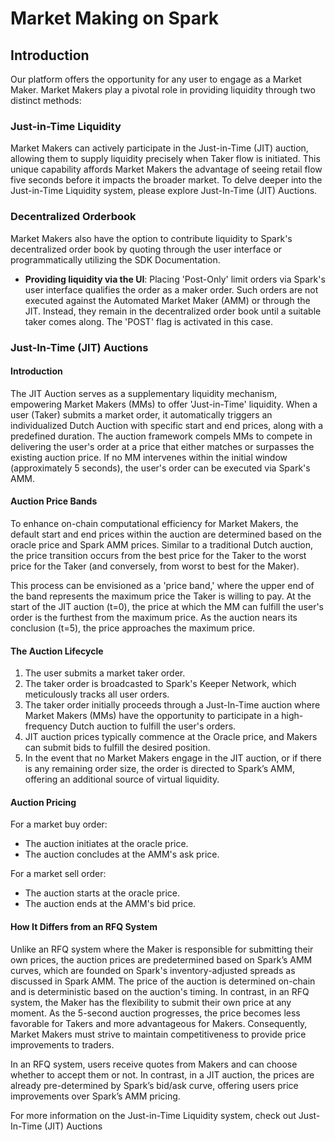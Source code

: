 # Market Making on Spark

## Introduction

Our platform offers the opportunity for any user to engage as a Market Maker. Market Makers play a pivotal role in providing liquidity through two distinct methods:

### Just-in-Time Liquidity

Market Makers can actively participate in the Just-in-Time (JIT) auction, allowing them to supply liquidity precisely when Taker flow is initiated. This unique capability affords Market Makers the advantage of seeing retail flow five seconds before it impacts the broader market. To delve deeper into the Just-in-Time Liquidity system, please explore Just-In-Time (JIT) Auctions.

### Decentralized Orderbook

Market Makers also have the option to contribute liquidity to Spark's decentralized order book by quoting through the user interface or programmatically utilizing the SDK Documentation.

* **Providing liquidity via the UI**: Placing 'Post-Only' limit orders via Spark's user interface qualifies the order as a maker order. Such orders are not executed against the Automated Market Maker (AMM) or through the JIT. Instead, they remain in the decentralized order book until a suitable taker comes along. The 'POST' flag is activated in this case.

### Just-In-Time (JIT) Auctions

#### Introduction

The JIT Auction serves as a supplementary liquidity mechanism, empowering Market Makers (MMs) to offer 'Just-in-Time' liquidity. When a user (Taker) submits a market order, it automatically triggers an individualized Dutch Auction with specific start and end prices, along with a predefined duration. The auction framework compels MMs to compete in delivering the user's order at a price that either matches or surpasses the existing auction price. If no MM intervenes within the initial window (approximately 5 seconds), the user's order can be executed via Spark's AMM.

#### Auction Price Bands

To enhance on-chain computational efficiency for Market Makers, the default start and end prices within the auction are determined based on the oracle price and Spark AMM prices. Similar to a traditional Dutch auction, the price transition occurs from the best price for the Taker to the worst price for the Taker (and conversely, from worst to best for the Maker).

This process can be envisioned as a 'price band,' where the upper end of the band represents the maximum price the Taker is willing to pay. At the start of the JIT auction (t=0), the price at which the MM can fulfill the user's order is the furthest from the maximum price. As the auction nears its conclusion (t=5), the price approaches the maximum price.

#### The Auction Lifecycle

1. The user submits a market taker order.
2. The taker order is broadcasted to Spark's Keeper Network, which meticulously tracks all user orders.
3. The taker order initially proceeds through a Just-In-Time auction where Market Makers (MMs) have the opportunity to participate in a high-frequency Dutch auction to fulfill the user's orders.
4. JIT auction prices typically commence at the Oracle price, and Makers can submit bids to fulfill the desired position.
5. In the event that no Market Makers engage in the JIT auction, or if there is any remaining order size, the order is directed to Spark’s AMM, offering an additional source of virtual liquidity.

#### Auction Pricing

For a market buy order:

* The auction initiates at the oracle price.
* The auction concludes at the AMM's ask price.

For a market sell order:

* The auction starts at the oracle price.
* The auction ends at the AMM's bid price.

#### How It Differs from an RFQ System

Unlike an RFQ system where the Maker is responsible for submitting their own prices, the auction prices are predetermined based on Spark’s AMM curves, which are founded on Spark's inventory-adjusted spreads as discussed in Spark AMM. The price of the auction is determined on-chain and is deterministic based on the auction's timing. In contrast, in an RFQ system, the Maker has the flexibility to submit their own price at any moment. As the 5-second auction progresses, the price becomes less favorable for Takers and more advantageous for Makers. Consequently, Market Makers must strive to maintain competitiveness to provide price improvements to traders.

In an RFQ system, users receive quotes from Makers and can choose whether to accept them or not. In contrast, in a JIT auction, the prices are already pre-determined by Spark’s bid/ask curve, offering users price improvements over Spark’s AMM pricing.

For more information on the Just-in-Time Liquidity system, check out Just-In-Time (JIT) Auctions
